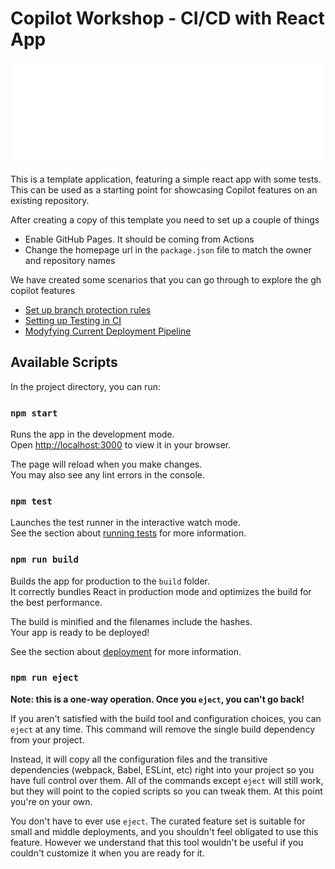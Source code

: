 # Copilot Workshop - CI/CD with React App

![Solidify logo](docs/images/solidify.svg)

This is a template application, featuring a simple react app with some tests. This can be used as a starting point for showcasing Copilot features on an existing repository.

After creating a copy of this template you need to set up a couple of things
- Enable GitHub Pages. It should be coming from Actions
- Change the homepage url in the `package.json` file to match the owner and repository names

We have created some scenarios that you can go through to explore the gh copilot features

- [Set up branch protection rules](./docs/01-Setting-Up-Branch-Protection-Rules.md)
- [Setting up Testing in CI](./docs/02-Setting-Up-Tests.md)
- [Modyfying Current Deployment Pipeline](./docs/03-Modifying-Deployment-Pipeline.md)

## Available Scripts

In the project directory, you can run:

### `npm start`

Runs the app in the development mode.\
Open [http://localhost:3000](http://localhost:3000) to view it in your browser.

The page will reload when you make changes.\
You may also see any lint errors in the console.

### `npm test`

Launches the test runner in the interactive watch mode.\
See the section about [running tests](https://facebook.github.io/create-react-app/docs/running-tests) for more information.

### `npm run build`

Builds the app for production to the `build` folder.\
It correctly bundles React in production mode and optimizes the build for the best performance.

The build is minified and the filenames include the hashes.\
Your app is ready to be deployed!

See the section about [deployment](https://facebook.github.io/create-react-app/docs/deployment) for more information.

### `npm run eject`

**Note: this is a one-way operation. Once you `eject`, you can't go back!**

If you aren't satisfied with the build tool and configuration choices, you can `eject` at any time. This command will remove the single build dependency from your project.

Instead, it will copy all the configuration files and the transitive dependencies (webpack, Babel, ESLint, etc) right into your project so you have full control over them. All of the commands except `eject` will still work, but they will point to the copied scripts so you can tweak them. At this point you're on your own.

You don't have to ever use `eject`. The curated feature set is suitable for small and middle deployments, and you shouldn't feel obligated to use this feature. However we understand that this tool wouldn't be useful if you couldn't customize it when you are ready for it.

